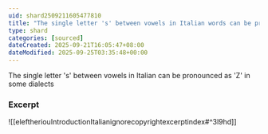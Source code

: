 ```yaml
---
uid: shard2509211605477810
title: "The single letter 's' between vowels in Italian words can be pronounced as 'Z' in some dialects"
type: shard
categories: [sourced]
dateCreated: 2025-09-21T16:05:47+08:00
dateModified: 2025-09-25T03:35:48+00:00
---
```

The single letter 's' between vowels in Italian can be pronounced as 'Z' in some dialects

### Excerpt
![[eleftheriouIntroductionItalianignorecopyrightexcerptindex#^3l9hd]]